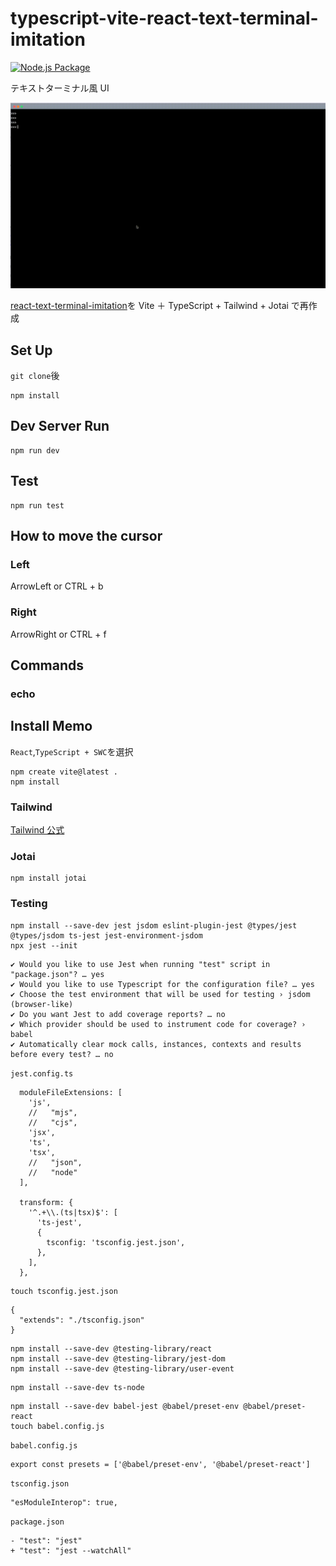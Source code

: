 # typescript-vite-react-text-terminal-imitation

[![Node.js Package](https://github.com/hironomiu/typescript-vite-react-text-terminal-imitation/actions/workflows/npm-publish-github-packages.yml/badge.svg)](https://github.com/hironomiu/typescript-vite-react-text-terminal-imitation/actions/workflows/npm-publish-github-packages.yml)

テキストターミナル風 UI

![demo](./demo.gif)

[react-text-terminal-imitation](https://github.com/hironomiu/react-text-terminal-imitation)を Vite ＋ TypeScript + Tailwind + Jotai で再作成

## Set Up

`git clone`後

```
npm install
```

## Dev Server Run

```
npm run dev
```

## Test

```
npm run test
```

## How to move the cursor

### Left

ArrowLeft or CTRL + b

### Right

ArrowRight or CTRL + f

## Commands

### echo

## Install Memo

`React`,`TypeScript + SWC`を選択

```
npm create vite@latest .
npm install
```

### Tailwind

[Tailwind 公式](https://tailwindcss.com/docs/guides/vite)

### Jotai

```
npm install jotai
```

### Testing

```
npm install --save-dev jest jsdom eslint-plugin-jest @types/jest @types/jsdom ts-jest jest-environment-jsdom
npx jest --init
```

```
✔ Would you like to use Jest when running "test" script in "package.json"? … yes
✔ Would you like to use Typescript for the configuration file? … yes
✔ Choose the test environment that will be used for testing › jsdom (browser-like)
✔ Do you want Jest to add coverage reports? … no
✔ Which provider should be used to instrument code for coverage? › babel
✔ Automatically clear mock calls, instances, contexts and results before every test? … no
```

`jest.config.ts`

```
  moduleFileExtensions: [
    'js',
    //   "mjs",
    //   "cjs",
    'jsx',
    'ts',
    'tsx',
    //   "json",
    //   "node"
  ],

  transform: {
    '^.+\\.(ts|tsx)$': [
      'ts-jest',
      {
        tsconfig: 'tsconfig.jest.json',
      },
    ],
  },
```

```
touch tsconfig.jest.json
```

```
{
  "extends": "./tsconfig.json"
}
```

```
npm install --save-dev @testing-library/react
npm install --save-dev @testing-library/jest-dom
npm install --save-dev @testing-library/user-event
```

```
npm install --save-dev ts-node
```

```
npm install --save-dev babel-jest @babel/preset-env @babel/preset-react
touch babel.config.js
```

`babel.config.js`

```
export const presets = ['@babel/preset-env', '@babel/preset-react']
```

`tsconfig.json`

```
"esModuleInterop": true,
```

`package.json`

```
- "test": "jest"
+ "test": "jest --watchAll"
```
